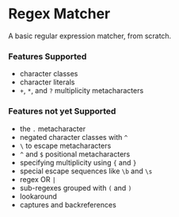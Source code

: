 # Regex Matcher

A basic regular expression matcher, from scratch. 

### Features Supported

* character classes
* character literals
* `+`, `*`, and `?` multiplicity metacharacters

### Features not yet Supported

* the `.` metacharacter
* negated character classes with `^`
* `\` to escape metacharacters
* `^` and `$` positional metacharacters
* specifying multiplicity using `{` and `}`
* special escape sequences like `\b` and `\s`
* regex OR `|`
* sub-regexes grouped with `(` and `)`
* lookaround
* captures and backreferences

